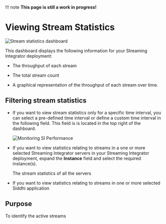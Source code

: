 !!! note
    **This page is still a work in progress!**
    
# Viewing Stream Statistics

![Stream statistics dashboard]({{base_path}}/assets/img/streaming/streaming-integrator-grafana-dashboard/stream_statistics_dashboard.png)

This dashboard displays the following information for your Streaming Integrator deployment:

- The throughput of each stream

- The total stream count

- A graphical representation of the throughput of each stream over time.

## Filtering stream statistics

- If you want to view stream statistics only for a specific time interval, you can select a pre-defined time interval or define a custom time interval in the following field. This field is is located in the top right of the dashboard.

    ![Monitoring SI Performance]({{base_path}}/assets/img/streaming/monitoring-si-performance/select-time-interval.png)

- If you want to view statistics relating to streams in a one or more selected Streaming Integrator servers in your Streaming Integrator deployment, expand the **Instance** field and select the required instance(s).

    The stream statistics of all the servers 

- If you want to view statistics relating to streams in one or more selected Siddhi application

## Purpose

To identify the active streams 